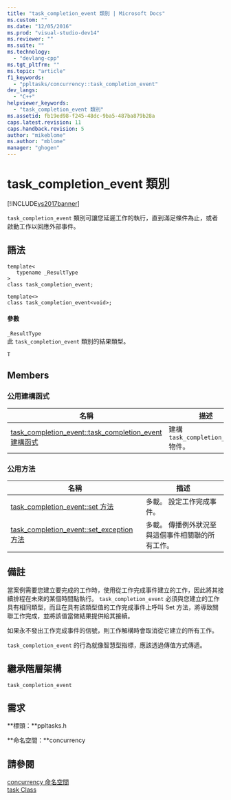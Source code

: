 ```yaml
---
title: "task_completion_event 類別 | Microsoft Docs"
ms.custom: ""
ms.date: "12/05/2016"
ms.prod: "visual-studio-dev14"
ms.reviewer: ""
ms.suite: ""
ms.technology: 
  - "devlang-cpp"
ms.tgt_pltfrm: ""
ms.topic: "article"
f1_keywords: 
  - "ppltasks/concurrency::task_completion_event"
dev_langs: 
  - "C++"
helpviewer_keywords: 
  - "task_completion_event 類別"
ms.assetid: fb19ed98-f245-48dc-9ba5-487ba879b28a
caps.latest.revision: 11
caps.handback.revision: 5
author: "mikeblome"
ms.author: "mblome"
manager: "ghogen"
---
```

# task_completion_event 類別
[!INCLUDE[vs2017banner](../../../assembler/inline/includes/vs2017banner.md)]

`task_completion_event` 類別可讓您延遲工作的執行，直到滿足條件為止，或者啟動工作以回應外部事件。  
  
## 語法  
  
```  
template<  
   typename _ResultType  
>  
class task_completion_event;  
  
template<>  
class task_completion_event<void>;  
```  
  
#### 參數  
 `_ResultType`  
 此 `task_completion_event` 類別的結果類型。  
  
 `T`  
  
## Members  
  
### 公用建構函式  
  
|名稱|描述|  
|--------|--------|  
|[task\_completion\_event::task\_completion\_event 建構函式](../Topic/task_completion_event::task_completion_event%20Constructor.md)|建構 `task_completion_event` 物件。|  
  
### 公用方法  
  
|名稱|描述|  
|--------|--------|  
|[task\_completion\_event::set 方法](../Topic/task_completion_event::set%20Method.md)|多載。  設定工作完成事件。|  
|[task\_completion\_event::set\_exception 方法](../Topic/task_completion_event::set_exception%20Method.md)|多載。  傳播例外狀況至與這個事件相關聯的所有工作。|  
  
## 備註  
 當案例需要您建立要完成的工作時，使用從工作完成事件建立的工作，因此將其接續排程在未來的某個時間點執行。  `task_completion_event` 必須與您建立的工作具有相同類型，而且在具有該類型值的工作完成事件上呼叫 Set 方法，將導致關聯工作完成，並將該值當做結果提供給其接續。  
  
 如果永不發出工作完成事件的信號，則工作解構時會取消從它建立的所有工作。  
  
 `task_completion_event` 的行為就像智慧型指標，應該透過傳值方式傳遞。  
  
## 繼承階層架構  
 `task_completion_event`  
  
## 需求  
 **標頭：**ppltasks.h  
  
 **命名空間：**concurrency  
  
## 請參閱  
 [concurrency 命名空間](../../../parallel/concrt/reference/concurrency-namespace.md)   
 [task Class](http://msdn.microsoft.com/zh-tw/5389e8a5-5038-40b6-844a-55e9b58ad35f)